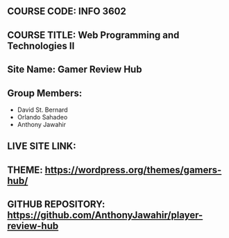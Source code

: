 ## COURSE CODE: INFO 3602
## COURSE TITLE: Web Programming and Technologies II

## Site Name: Gamer Review Hub

## Group Members:
* David St. Bernard
* Orlando Sahadeo
* Anthony Jawahir

## LIVE SITE LINK: 
## THEME: https://wordpress.org/themes/gamers-hub/
## GITHUB REPOSITORY: https://github.com/AnthonyJawahir/player-review-hub
